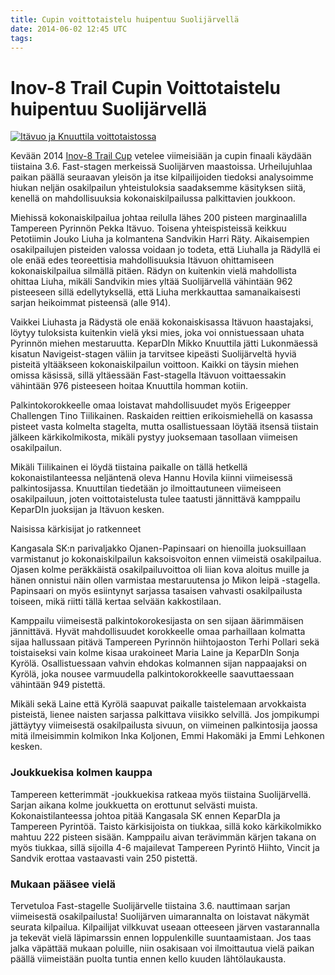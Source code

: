 ```yaml
---
title: Cupin voittotaistelu huipentuu Suolijärvellä
date: 2014-06-02 12:45 UTC
tags:
---
```


# Inov-8 Trail Cupin Voittotaistelu huipentuu Suolijärvellä

[![Itävuo ja Knuuttila voittotaistossa](https://farm6.staticflickr.com/5236/14327175162_dabefa07ea_b_d.jpg)](https://www.flickr.com/photos/jarkko/14327175162/)

Kevään 2014 [Inov-8 Trail Cup](http://trailcup.fi) vetelee viimeisiään ja cupin finaali käydään tiistaina 3.6. Fast-stagen merkeissä Suolijärven maastoissa. Urheilujuhlaa paikan päällä seuraavan yleisön ja itse kilpailijoiden tiedoksi analysoimme hiukan neljän osakilpailun yhteistuloksia saadaksemme käsityksen siitä, kenellä on mahdollisuuksia kokonaiskilpailussa palkittavien joukkoon.

Miehissä kokonaiskilpailua johtaa reilulla lähes 200 pisteen marginaalilla Tampereen Pyrinnön Pekka Itävuo. Toisena yhteispisteissä keikkuu Petotiimin Jouko Liuha ja kolmantena Sandvikin Harri Räty. Aikaisempien osakilpailujen pisteiden valossa voidaan jo todeta, että Liuhalla ja Rädyllä ei ole enää edes teoreettisia mahdollisuuksia Itävuon ohittamiseen kokonaiskilpailua silmällä pitäen. Rädyn on kuitenkin vielä mahdollista ohittaa Liuha, mikäli Sandvikin mies yltää Suolijärvellä vähintään 962 pisteeseen sillä edellytyksellä, että Liuha merkkauttaa samanaikaisesti sarjan heikoimmat pisteensä (alle 914).

Vaikkei Liuhasta ja Rädystä ole enää kokonaiskisassa Itävuon haastajaksi, löytyy tuloksista kuitenkin vielä yksi mies, joka voi onnistuessaan uhata Pyrinnön miehen mestaruutta. KeparDIn Mikko Knuuttila jätti Lukonmäessä kisatun Navigeist-stagen väliin ja tarvitsee kipeästi Suolijärveltä hyviä pisteitä yltääkseen kokonaiskilpailun voittoon. Kaikki on täysin miehen omissa käsissä, sillä yltäessään Fast-stagella Itävuon voittaessakin vähintään 976 pisteeseen hoitaa Knuuttila homman kotiin.

Palkintokorokkeelle omaa loistavat mahdollisuudet myös Erigeepper Challengen Tino Tiilikainen. Raskaiden reittien erikoismiehellä on kasassa pisteet vasta kolmelta stagelta, mutta osallistuessaan löytää itsensä tiistain jälkeen kärkikolmikosta, mikäli pystyy juoksemaan tasollaan viimeisen osakilpailun.

Mikäli Tiilikainen ei löydä tiistaina paikalle on tällä hetkellä kokonaistilanteessa neljäntenä oleva Hannu Hovila kiinni viimeisessä palkintosijassa. Knuuttilan tiedetään jo ilmoittautuneen viimeiseen osakilpailuun, joten voittotaistelusta tulee taatusti jännittävä kamppailu KeparDIn juoksijan ja Itävuon kesken.

Naisissa kärkisijat jo ratkenneet

Kangasala SK:n parivaljakko Ojanen-Papinsaari on hienoilla juoksuillaan varmistanut jo kokonaiskilpailun kaksoisvoiton ennen viimeistä osakilpailua. Ojasen kolme peräkkäistä osakilpailuvoittoa oli liian kova aloitus muille ja hänen onnistui näin ollen varmistaa mestaruutensa jo Mikon leipä -stagella. Papinsaari on myös esiintynyt sarjassa tasaisen vahvasti osakilpailusta toiseen, mikä riitti tällä kertaa selvään kakkostilaan.

Kamppailu viimeisestä palkintokorokesijasta on sen sijaan äärimmäisen jännittävä. Hyvät mahdollisuudet korokkeelle omaa parhaillaan kolmatta sijaa hallussaan pitävä Tampereen Pyrinnön hiihtojaoston Terhi Pollari sekä toistaiseksi vain kolme kisaa urakoineet Maria Laine ja KeparDIn Sonja Kyrölä. Osallistuessaan vahvin ehdokas kolmannen sijan nappaajaksi on Kyrölä, joka nousee varmuudella palkintokorokkeelle saavuttaessaan vähintään 949 pistettä.

Mikäli sekä Laine että Kyrölä saapuvat paikalle taistelemaan arvokkaista pisteistä, lienee naisten sarjassa palkittava viisikko selvillä. Jos jompikumpi jättäytyy viimeisestä osakilpailusta sivuun, on viimeinen palkintosija jaossa mitä ilmeisimmin kolmikon Inka Koljonen, Emmi Hakomäki ja Emmi Lehkonen kesken.

### Joukkuekisa kolmen kauppa

Tampereen ketterimmät -joukkuekisa ratkeaa myös tiistaina Suolijärvellä. Sarjan aikana kolme joukkuetta on erottunut selvästi muista. Kokonaistilanteessa johtoa pitää Kangasala SK ennen KeparDIa ja Tampereen Pyrintöä. Taisto kärkisijoista on tiukkaa, sillä koko kärkikolmikko mahtuu 222 pisteen sisään. Kamppailu aivan terävimmän kärjen takana on myös tiukkaa, sillä sijoilla 4-6 majailevat Tampereen Pyrintö Hiihto, Vincit ja Sandvik erottaa vastaavasti vain 250 pistettä.

### Mukaan pääsee vielä

Tervetuloa Fast-stagelle Suolijärvelle tiistaina 3.6. nauttimaan sarjan viimeisestä osakilpailusta! Suolijärven uimarannalta on loistavat näkymät seurata kilpailua. Kilpailijat vilkkuvat useaan otteeseen järven vastarannalla ja tekevät vielä läpimarssin ennen loppulenkille suuntaamistaan. Jos taas jalka väpättää mukaan poluille, niin osakisaan voi ilmoittautua vielä paikan päällä viimeistään puolta tuntia ennen kello kuuden lähtölaukausta.